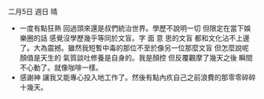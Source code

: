 二月5日 週日 晴
- 一度有點狂熱 回過頭來還是叔們統治世界。學歷不說明一切 但限定在當下娛樂圈的話 感覺沒學歷幾乎等同於文盲。字 面 意 思的文盲 都和文化沾不上邊了。大為震撼。雖然我短暫中毒的那位不至於像另一位那麼文盲 但怎麼說呢 顏值是天生的 氣質談吐修養是自身的。我是顏控 但反覆觀摩了幾天之後 瞬間不心動了。就像咖啡一樣。
- 感謝神 讓我又能專心投入地工作了。然後有點內疚自己之前浪費的那零零碎碎十幾天。
